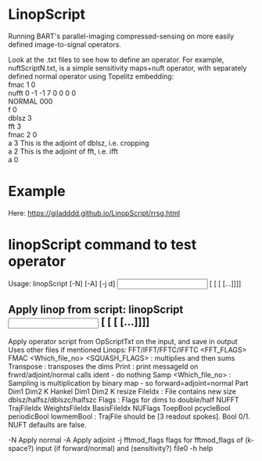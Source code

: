 # LinopScript

Running BART's parallel-imaging compressed-sensing on more easily defined image-to-signal operators.

Look at the .txt files to see how to define an operator.
For example, nuftScriptN.txt, is a simple sensitivity maps+nuft operator, with separately defined normal operator using Topelitz embedding:\
fmac 1 0\
nufft 0 -1 -1 7 0 0 0 0\
NORMAL 000\
f 0\
dblsz 3\
fft 3\
fmac 2 0\
a 3     This is the adjoint of dblsz, i.e. cropping\
a 2     This is the adjoint of fft, i.e. ifft\
a 0

# Example
Here:
https://giladddd.github.io/LinopScript/rrsg.html

# linopScript command to test operator
Usage: linopScript [-N] [-A] [-j d] <OpScriptTxt> <StartDims> <input> [<file0> [<file> [<file2> [...]]]] <output>

Apply linop from script:
linopScript <OpScriptTxt> <StartDims> <input> [<file0> [<file> [<file2> [...]]]] <output>
-----------------------------------------
Apply operator script from OpScriptTxt on the input, and save in output
Uses other files if mentioned
Linops:
FFT/IFFT/FFTC/IFFTC <FFT_FLAGS>
FMAC <Which_file_no> <SQUASH_FLAGS> : multiplies and then sums
Transpose <dim1> <dim2> : transposes the dims
Print <messageId> : print messageId on frwrd/adjoint/normal calls
ident - do nothing
Samp <Which_file_no> : Sampling is multiplication by binary map - so forward=adjoint=normal
Part Dim1 Dim2 K
Hankel Dim1 Dim2 K
resize FileIdx : File contains new size
dblsz/halfsz/dblszc/halfszc Flags : Flags for dims to double/half
NUFFT TrajFileIdx WeightsFileIdx BasisFileIdx NUFlags ToepBool pcycleBool periodicBool lowmemBool : TrajFile should be [3 readout spokes]. Bool 0/1. NUFT defaults are false.

-N		Apply normal
-A		Apply adjoint
-j fftmod_flags      	flags for fftmod_flags of (k-space?) input (if forward/normal) and (sensitivity?) file0
-h		help
